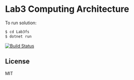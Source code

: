 # Lab3 Computing Architecture

To run solution:

```sh
$ cd Lab3fs
$ dotnet run
```

[![Build Status](https://travis-ci.org/joemccann/dillinger.svg?branch=master)](https://travis-ci.org/joemccann/dillinger)

## License

MIT
